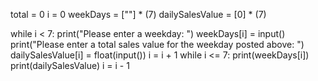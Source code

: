 total = 0
i = 0
weekDays = [""] * (7)
dailySalesValue = [0] * (7)

while i < 7:
    print("Please enter a weekday: ")
    weekDays[i] = input()
    print("Please enter a total sales value for the weekday posted above: ")
    dailySalesValue[i] = float(input())
    i = i + 1
while i <= 7:
    print(weekDays[i])
    print(dailySalesValue)
    i = i - 1
